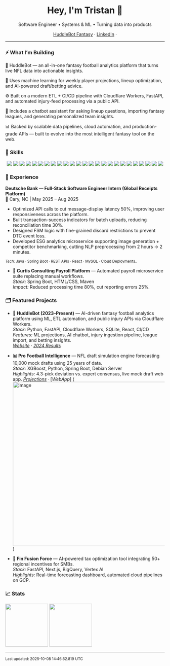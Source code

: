 <!-- Profile Header -->
<h1 align="center">Hey, I'm Tristan 👋</h1>
<p align="center">
  Software Engineer • Systems & ML • Turning data into products
</p>

<!-- Quick Links -->
<p align="center">
  <a href="https://huddlebotai.com/">HuddleBot Fantasy</a> ·
  <a href="https://www.linkedin.com/in/tristan-curtis-baabba304/">LinkedIn</a> ·
</p>

---

### ⚡ What I’m Building

🏈 HuddleBot — an all-in-one fantasy football analytics platform that turns live NFL data into actionable insights.

🤖 Uses machine learning for weekly player projections, lineup optimization, and AI-powered draft/betting advice.

⚙️ Built on a modern ETL + CI/CD pipeline with Cloudflare Workers, FastAPI, and automated injury-feed processing via a public API.

💬 Includes a chatbot assistant for asking lineup questions, importing fantasy leagues, and generating personalized team insights.

📊 Backed by scalable data pipelines, cloud automation, and production-grade APIs — built to evolve into the most intelligent fantasy tool on the web.

### 🧰 Skills
<!-- SKILLS:START -->
<p align="center">
  <!-- Languages -->
  <img src="https://img.shields.io/badge/Python-3776AB?style=for-the-badge&logo=python&logoColor=white" />
  <img src="https://img.shields.io/badge/Java-007396?style=for-the-badge&logo=openjdk&logoColor=white" />
  <img src="https://img.shields.io/badge/C-00599C?style=for-the-badge&logo=c&logoColor=white" />
  <img src="https://img.shields.io/badge/JavaScript-F7DF1E?style=for-the-badge&logo=javascript&logoColor=black" />
  <img src="https://img.shields.io/badge/SQL-4479A1?style=for-the-badge&logo=postgresql&logoColor=white" />

  <!-- Frameworks & Libraries -->
  <img src="https://img.shields.io/badge/FastAPI-009688?style=for-the-badge&logo=fastapi&logoColor=white" />
  <img src="https://img.shields.io/badge/Spring%20Boot-6DB33F?style=for-the-badge&logo=springboot&logoColor=white" />
  <img src="https://img.shields.io/badge/React-61DAFB?style=for-the-badge&logo=react&logoColor=black" />
  <img src="https://img.shields.io/badge/Node.js-339933?style=for-the-badge&logo=node.js&logoColor=white" />
  <img src="https://img.shields.io/badge/Scikit--Learn-F7931E?style=for-the-badge&logo=scikitlearn&logoColor=white" />
  <img src="https://img.shields.io/badge/XGBoost-EB5757?style=for-the-badge&logo=python&logoColor=white" />
  <img src="https://img.shields.io/badge/Flask-000000?style=for-the-badge&logo=flask&logoColor=white" />

  <!-- Cloud & DevOps -->
  <img src="https://img.shields.io/badge/Cloudflare%20Workers-F38020?style=for-the-badge&logo=cloudflare&logoColor=white" />
  <img src="https://img.shields.io/badge/GCP-4285F4?style=for-the-badge&logo=googlecloud&logoColor=white" />
  <img src="https://img.shields.io/badge/Docker-2496ED?style=for-the-badge&logo=docker&logoColor=white" />
  <img src="https://img.shields.io/badge/Kubernetes-326CE5?style=for-the-badge&logo=kubernetes&logoColor=white" />
  <img src="https://img.shields.io/badge/GitHub%20Actions-2088FF?style=for-the-badge&logo=githubactions&logoColor=white" />

  <!-- Data & Databases -->
  <img src="https://img.shields.io/badge/SQLite-003B57?style=for-the-badge&logo=sqlite&logoColor=white" />
  <img src="https://img.shields.io/badge/MySQL-4479A1?style=for-the-badge&logo=mysql&logoColor=white" />
  <img src="https://img.shields.io/badge/BigQuery-4285F4?style=for-the-badge&logo=googlebigquery&logoColor=white" />
  <img src="https://img.shields.io/badge/DuckDB-FFF000?style=for-the-badge&logo=duckdb&logoColor=black" />

  <!-- Tools -->
  <img src="https://img.shields.io/badge/Linux-FCC624?style=for-the-badge&logo=linux&logoColor=black" />
  <img src="https://img.shields.io/badge/Postman-FF6C37?style=for-the-badge&logo=postman&logoColor=white" />
  <img src="https://img.shields.io/badge/Jenkins-D24939?style=for-the-badge&logo=jenkins&logoColor=white" />
  <img src="https://img.shields.io/badge/Maven-C71A36?style=for-the-badge&logo=apachemaven&logoColor=white" />
</p>
<!-- SKILLS:END -->


### 💼 Experience

**Deutsche Bank — Full-Stack Software Engineer Intern (Global Receipts Platform)**  
📍 Cary, NC  |  May 2025 – Aug 2025  
- Optimized API calls to cut message-display latency 50%, improving user responsiveness across the platform.  
- Built transaction-success indicators for batch uploads, reducing reconciliation time 30%.  
- Designed FSM logic with fine-grained discard restrictions to prevent DTC event loss.  
- Developed ESG analytics microservice supporting image generation + competitor benchmarking, cutting NLP preprocessing from 2 hours → 2 minutes.  

<sub>_Tech:_ Java · Spring Boot · REST APIs · React · MySQL · Cloud Deployments_</sub>

- **🧾 Curtis Consulting Payroll Platform** — Automated payroll microservice suite replacing manual workflows.  
  _Stack:_ Spring Boot, HTML/CSS, Maven  
  _Impact:_ Reduced processing time 80%, cut reporting errors 25%.

### 🗂️ Featured Projects

- **🏈 HuddleBot (2023–Present)** — AI-driven fantasy football analytics platform using ML, ETL automation, and public injury APIs via Cloudflare Workers.  
  _Stack:_ Python, FastAPI, Cloudflare Workers, SQLite, React, CI/CD  
  _Features:_ ML projections, AI chatbot, injury ingestion pipeline, league import, and betting insights.  
  [_Website_](https://huddlebotai.com) · [_2024 Results_](https://github.com/tmc3221/HuddleBot)

- **📊 Pro Football Intelligence** — NFL draft simulation engine forecasting 10,000 mock drafts using 25 years of data.  
  _Stack:_ XGBoost, Python, Spring Boot, Debian Server  
  _Highlights:_ 4.3-pick deviation vs. expert consensus, live mock draft web app.
  [_Projections_](https://www.linkedin.com/posts/tristan-curtis-baabba304_nfldraft-sportsanalytics-machinelearning-activity-7321316818122412032-HLtD/?utm_source=share&utm_medium=member_desktop&rcm=ACoAAE3GyTIBigrwvFS4fNENM3jBfNk8E0aIvjA) · [_WebApp_] (<img width="821" height="518" alt="image" src="https://github.com/user-attachments/assets/3db48ae3-78a3-4cf0-bbb3-c0e792dbf3bd" />
)
    
- **💸 Fin Fusion Force** — AI-powered tax optimization tool integrating 50+ regional incentives for SMBs.  
  _Stack:_ FastAPI, Next.js, BigQuery, Vertex AI  
  _Highlights:_ Real-time forecasting dashboard, automated cloud pipelines on GCP.  

### 📈 Stats
<p> <img src="https://github-readme-stats.vercel.app/api?username=tmc3221&show_icons=true" height="135" /> <img src="https://github-readme-stats.vercel.app/api/top-langs/?username=tmc3221&layout=compact" height="135" /> </p>

---

<sub>Last updated: 2025-10-08 14:46:52.819 UTC</sub>
